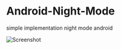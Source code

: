 # Android-Night-Mode
simple implementation night mode android

![Screenshot](https://github.com/RazibKani/Android-Night-Mode/blob/master/night_mode.png)
